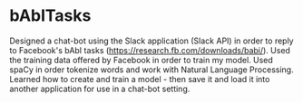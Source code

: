 # bAbITasks
Designed a chat-bot using the Slack application (Slack API) in order to reply to Facebook's bAbI tasks (https://research.fb.com/downloads/babi/).
Used the training data offered by Facebook in order to train my model.  Used spaCy in order tokenize words and work with Natural Language Processing.
Learned how to create and train a model - then save it and load it into another application for use in a chat-bot setting.
